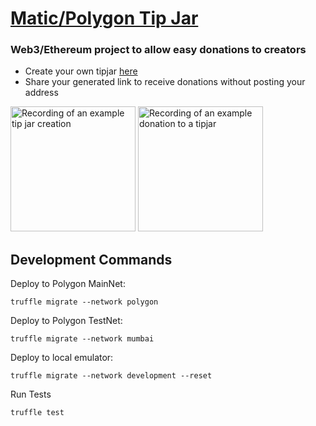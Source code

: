 # [Matic/Polygon Tip Jar](https://matic-tip-jar.pages.dev/)

### Web3/Ethereum project to allow easy donations to creators

- Create your own tipjar [here](https://matic-tip-jar.pages.dev/)
- Share your generated link to receive donations without posting your address

<img src="exampleCreate.webp" alt="Recording of an example tip jar creation" width="200"/>
<img src="exampleDonate.webp" alt="Recording of an example donation to a tipjar" width="200"/>

## Development Commands

Deploy to Polygon MainNet:

`truffle migrate --network polygon`

Deploy to Polygon TestNet:

`truffle migrate --network mumbai`

Deploy to local emulator:

`truffle migrate --network development --reset`

Run Tests

`truffle test`
